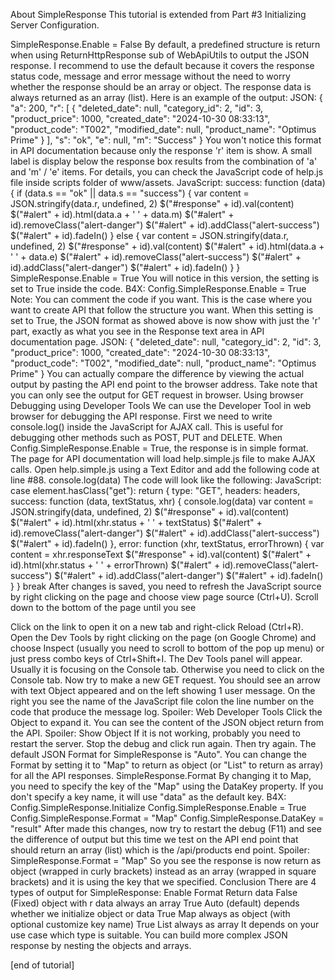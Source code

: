 About SimpleResponse
This tutorial is extended from Part #3 Initializing Server Configuration.

SimpleResponse.Enable = False
By default, a predefined structure is return when using ReturnHttpResponse sub of WebApiUtils to output the JSON response.
I recommend to use the default because it covers the response status code, message and error message without the need to worry whether the response should be an array or object. The response data is always returned as an array (list).
Here is an example of the output:
JSON:
{
  "a": 200,
  "r": [
    {
      "deleted_date": null,
      "category_id": 2,
      "id": 3,
      "product_price": 1000,
      "created_date": "2024-10-30 08:33:13",
      "product_code": "T002",
      "modified_date": null,
      "product_name": "Optimus Prime"
    }
  ],
  "s": "ok",
  "e": null,
  "m": "Success"
}
You won't notice this format in API documentation because only the response 'r' item is show. A small label is display below the response box results from the combination of 'a' and 'm' / 'e' items.
For details, you can check the JavaScript code of help.js file inside scripts folder of www/assets.
JavaScript:
success: function (data) {
    if (data.s == "ok" || data.s == "success") {
        var content = JSON.stringify(data.r, undefined, 2)
        $("#response" + id).val(content)
        $("#alert" + id).html(data.a + ' ' + data.m)
        $("#alert" + id).removeClass("alert-danger")
        $("#alert" + id).addClass("alert-success")
        $("#alert" + id).fadeIn()
    }
    else {
        var content = JSON.stringify(data.r, undefined, 2)
        $("#response" + id).val(content)
        $("#alert" + id).html(data.a + ' ' + data.e)
        $("#alert" + id).removeClass("alert-success")
        $("#alert" + id).addClass("alert-danger")
        $("#alert" + id).fadeIn()
    }
}
SimpleResponse.Enable = True
You will notice in this version, the setting is set to True inside the code.
B4X:
Config.SimpleResponse.Enable = True
Note: You can comment the code if you want.
This is the case where you want to create API that follow the structure you want.
When this setting is set to True, the JSON format as showed above is now show with just the 'r' part, exactly as what you see in the Response text area in API documentation page.
JSON:
{
    "deleted_date": null,
    "category_id": 2,
    "id": 3,
    "product_price": 1000,
    "created_date": "2024-10-30 08:33:13",
    "product_code": "T002",
    "modified_date": null,
    "product_name": "Optimus Prime"
}
You can actually compare the difference by viewing the actual output by pasting the API end point to the browser address.
Take note that you can only see the output for GET request in browser.
Using browser
Debugging using Developer Tools
We can use the Developer Tool in web browser for debugging the API response.
First we need to write console.log() inside the JavaScript for AJAX call.
This is useful for debugging other methods such as POST, PUT and DELETE.
When Config.SimpleResponse.Enable = True, the response is in simple format.
The page for API documentation will load help.simple.js file to make AJAX calls.
Open help.simple.js using a Text Editor and add the following code at line #88.
console.log(data)
The code will look like the following:
JavaScript:
case element.hasClass("get"):
    return {
        type: "GET",
        headers: headers,
        success: function (data, textStatus, xhr) {
            console.log(data)
            var content = JSON.stringify(data, undefined, 2)
            $("#response" + id).val(content)
            $("#alert" + id).html(xhr.status + ' ' + textStatus)
            $("#alert" + id).removeClass("alert-danger")
            $("#alert" + id).addClass("alert-success")
            $("#alert" + id).fadeIn()
        },
        error: function (xhr, textStatus, errorThrown) {
            var content = xhr.responseText
            $("#response" + id).val(content)
            $("#alert" + id).html(xhr.status + ' ' + errorThrown)
            $("#alert" + id).removeClass("alert-success")
            $("#alert" + id).addClass("alert-danger")
            $("#alert" + id).fadeIn()
        }
    }
    break
After changes is saved, you need to refresh the JavaScript source by right clicking on the page and choose view page source (Ctrl+U).
Scroll down to the bottom of the page until you see
<script src="http://127.0.0.1:8080/assets/scripts/help.simple.js"></script>
Click on the link to open it on a new tab and right-click Reload (Ctrl+R).
Open the Dev Tools by right clicking on the page (on Google Chrome) and choose Inspect (usually you need to scroll to bottom of the pop up menu) or just press combo keys of Ctrl+Shift+I.
The Dev Tools panel will appear. Usually it is focusing on the Console tab. Otherwise you need to click on the Console tab.
Now try to make a new GET request.
You should see an arrow with text Object appeared and on the left showing 1 user message.
On the right you see the name of the JavaScript file colon the line number on the code that produce the message log.
Spoiler: Web Developer Tools
Click the Object to expand it. You can see the content of the JSON object return from the API.
Spoiler: Show Object
If it is not working, probably you need to restart the server. Stop the debug and click run again. Then try again.
The default JSON Format for SimpleResponse is "Auto".
You can change the Format by setting it to "Map" to return as object (or "List" to return as array) for all the API responses.
SimpleResponse.Format
By changing it to Map, you need to specify the key of the "Map" using the DataKey property.
If you don't specify a key name, it will use "data" as the default key.
B4X:
Config.SimpleResponse.Initialize
Config.SimpleResponse.Enable = True
Config.SimpleResponse.Format = "Map"
Config.SimpleResponse.DataKey = "result"
After made this changes, now try to restart the debug (F11) and see the difference of output but this time we test on the API end point that should return an array (list) which is the /api/products end point.
Spoiler: SimpleResponse.Format = "Map"
So you see the response is now return as object (wrapped in curly brackets) instead as an array (wrapped in square brackets) and it is using the key that we specified.
Conclusion
There are 4 types of output for SimpleResponse:
Enable	Format	Return data
False	(Fixed)	object with r data always an array
True	Auto (default)	depends whether we initialize object or data
True	Map	always as object (with optional customize key name)
True	List	always as array
It depends on your use case which type is suitable.
You can build more complex JSON response by nesting the objects and arrays.

[end of tutorial]
